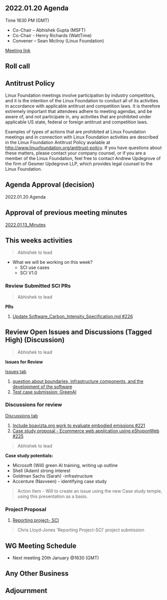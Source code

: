 ## 2022.01.20 Agenda
Time 1630 PM (GMT)

- Co-Chair – Abhishek Gupta (MSFT)
- Co-Chair - Henry Richards (WattTime)
- Convener – Sean Mcilroy (Linux Foundation)

[Meeting link](https://zoom.us/j/97813672712?pwd=MkRpUzczUmQ5QVFQb3pheEpDa05tUT09)

## Roll call
  
## Antitrust Policy
Linux Foundation meetings involve participation by industry competitors, and it is the intention of the Linux Foundation to conduct 
all of its activities in accordance with applicable antitrust and competition laws. 
It is therefore extremely important that attendees adhere to meeting agendas, and be aware of, and not participate in, any activities 
that are prohibited under applicable US state, federal or foreign antitrust and competition laws.

Examples of types of actions that are prohibited at Linux Foundation meetings and in connection with Linux Foundation activities are 
described in the Linux Foundation Antitrust Policy available at http://www.linuxfoundation.org/antitrust-policy. 
If you have questions about these matters, please contact your company counsel, or if you are a member of the Linux Foundation, 
feel free to contact Andrew Updegrove of the firm of Gesmer Updegrove LLP, which provides legal counsel to the Linux Foundation.
  
## Agenda Approval (decision) 
2022.01.20 Agenda
  
## Approval of previous meeting minutes
[2022.01.13_Minutes](https://github.com/Green-Software-Foundation/standards_wg/blob/main/Agenda_Minutes/2022.01.13_minutes.md)

## This weeks activities

> Abhishek to lead

- What we will be working on this week?
  - SCI use cases
  - SCI V1.0

### Review Submitted SCI PRs

> Abhishek to lead

**PRs**

1. [Update Software_Carbon_Intensity_Specification.md #226](https://github.com/Green-Software-Foundation/software_carbon_intensity/pull/226)

## Review Open Issues and Discussions (Tagged High) (Discussion)

> Abhishek to lead

**Issues for Review**

[Issues tab](https://github.com/Green-Software-Foundation/software_carbon_intensity/issues)

1. [question about boundaries, infrastructure components, and the development of the software](https://github.com/Green-Software-Foundation/software_carbon_intensity/issues/222)
2. [Test case submission: GreenAI](https://github.com/Green-Software-Foundation/software_carbon_intensity/issues/216)

### Discussions for review

[Discussions tab](https://github.com/Green-Software-Foundation/software_carbon_intensity/discussions)

1. [Include boavizta.org work to evaluate embodied emissions #221](https://github.com/Green-Software-Foundation/software_carbon_intensity/discussions/221)
2. [Case study proposal - Ecommerce web application using eShoponWeb #225](https://github.com/Green-Software-Foundation/software_carbon_intensity/discussions/225)

> Abhishek to lead

**Case study potentials:**
- Microsoft (Will) green AI training, writing up outline
- Shell (Adam) strong interest
- Goldman Sachs (Sarah) -infrastructure
- Accenture (Navveen) - identifying case study

> Action Item - Will to create an issue using the new Case study temple, using this presentation as a basis.

### Project Proposal

1. [Reporting project- SCI](https://github.com/Green-Software-Foundation/software_carbon_intensity/discussions/125)

> Chris Lloyd-Jones 'Reporting Project-SCI' project submission

## WG Meeting Schedule

- Next meeting 20th January @1630 (GMT) 

## Any Other Business

## Adjournment

